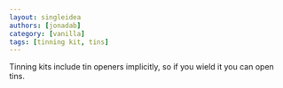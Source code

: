 ```yaml
---
layout: singleidea
authors: [jonadab]
category: [vanilla]
tags: [tinning kit, tins]
---
```

Tinning kits include tin openers implicitly, so if you wield it you can open tins.
